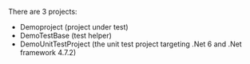 There are 3 projects:
- Demoproject (project under test)
- DemoTestBase (test helper)
- DemoUnitTestProject (the unit test project targeting .Net 6 and .Net framework 4.7.2)

